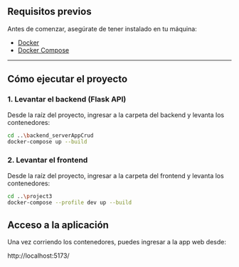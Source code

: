 ## Requisitos previos
Antes de comenzar, asegúrate de tener instalado en tu máquina:

- [Docker](https://www.docker.com/get-started)
- [Docker Compose](https://docs.docker.com/compose/)

---

## Cómo ejecutar el proyecto

### 1. Levantar el backend (Flask API)
Desde la raíz del proyecto, ingresar a la carpeta del backend y levanta los contenedores:

```bash
cd ..\backend_serverAppCrud
docker-compose up --build
```

### 2. Levantar el frontend
Desde la raíz del proyecto, ingresar a la carpeta del frontend y levanta los contenedores:

```bash
cd ..\project3
docker-compose --profile dev up --build
```

## Acceso a la aplicación
Una vez corriendo los contenedores, puedes ingresar a la app web desde:

http://localhost:5173/

